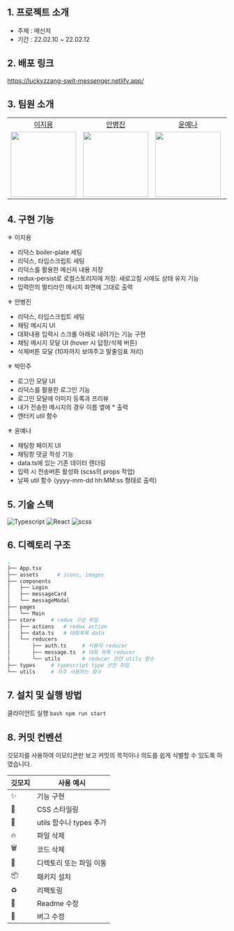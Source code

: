 
## 1. 프로젝트 소개

- 주제 : 메신저
- 기간 : 22.02.10 ~ 22.02.12



## 2. 배포 링크

https://luckyzzang-swit-messenger.netlify.app/


## 3. 팀원 소개

<table>

  <tr align="center">
    <td><a href='https://github.com/Jiyong95'>이지용</a></td>
    <td><a href="https://github.com/BByungs">안병진</a></td>
    <td><a href="https://github.com/Yena-Yun">윤예나</a></td>
    <td><a href="https://github.com/minjuice1">박민주</a></td>
  </tr>

  <tr align="center">
    <td><img src="https://avatars.githubusercontent.com/u/49055628?v=4" width="150px"/></td>
    <td><img src="https://avatars.githubusercontent.com/u/81910935?v=4"  width="150px"/></td>
    <td><img src="https://avatars.githubusercontent.com/u/68722179?v=4" width="150px"/></td>
    <td><img src="https://avatars.githubusercontent.com/u/82799961?v=4" width="150px"/></td>
  </tr>
</table>


## 4. 구현 기능

⚜ 이지용
* 리덕스 boiler-plate 세팅
* 리덕스, 타입스크립트 세팅
* 리덕스를 활용한 메신저 내용 저장
* redux-persist로 로컬스토리지에 저장: 새로고침 시에도 상태 유지 기능
* 입력란의 멀티라인 메시지 화면에 그대로 출력

⚜ 안병진
* 리덕스, 타입스크립트 세팅
* 채팅 메시지 UI
* 대화내용 입력시 스크롤 아래로 내려가는 기능 구현
* 채팅 메시지 모달 UI (hover 시 답장/삭제 버튼)
* 삭제버튼 모달 (10자까지 보여주고 말줄임표 처리)
    
⚜ 박민주
* 로그인 모달 UI
* 리덕스를 활용한 로그인 기능
* 로그인 모달에 이미지 등록과 프리뷰
* 내가 전송한 메시지의 경우 이름 옆에 * 출력
* 엔터키 util 함수
  
⚜ 윤예나
* 채팅창 페이지 UI
* 채팅창 댓글 작성 기능
* data.ts에 있는 기존 데이터 렌더링
* 입력 시 전송버튼 활성화 (scss의 props 작업)
* 날짜 util 함수 (yyyy-mm-dd hh:MM:ss 형태로 출력)

## 5. 기술 스택
![Typescript](https://img.shields.io/badge/TypeScript-007ACC?style=for-the-badge&logo=typescript&logoColor=white)
![React](https://img.shields.io/badge/React-20232A?style=for-the-badge&logo=react&logoColor=61DAFB)
![scss](https://img.shields.io/badge/scss-DB7093?style=for-the-badge&logo=styled-components&logoColor=white) 


## 6. 디렉토리 구조

```bash
.
├── App.tsx
├── assets      # icons, images
├── components
│   ├── Login
│   ├── messageCard
│   └── messageModal
├── pages
│   └── Main
├── store     # redux 구성 파일
│   ├── actions   # redux action
│   ├── data.ts   # 대화목록 data
│   └── reducers
│       ├── auth.ts     # 사용자 reducer
│       ├── message.ts  # 대화 목록 reducer
│       └── utils       # reducer 관련 utils 함수
├── types     # typescript type 선언 파일
└── utils     # 자주 사용하는 함수
```


## 7. 설치 및 실행 방법
클라이언트 실행
    ```bash
    npm run start
    ```


## 8. 커밋 컨벤션

깃모지를 사용하여 이모티콘만 보고 커밋의 목적이나 의도를 쉽게 식별할 수 있도록 하였습니다.

| 깃모지 | 사용 예시 |
| --- | --- |
| :sparkles: | 기능 구현 |
| :lipstick: | CSS 스타일링 |
| :wrench: | utils 함수나 types 추가 |
| :fire: | 파일 삭제 |
| :wastebasket: | 코드 삭제 |
| 🚚 | 디렉토리 또는 파일 이동 |
| :package: | 패키지 설치 |
| ♻️ | 리팩토링 |
| 📝 | Readme 수정 |
| 🐛 | 버그 수정 |

